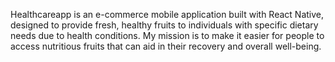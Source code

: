 Healthcareapp is an e-commerce mobile application built with React Native, designed to provide fresh, healthy fruits to individuals with specific dietary needs due to health conditions. 
My mission is to make it easier for people to access nutritious fruits that can aid in their recovery and overall well-being.
